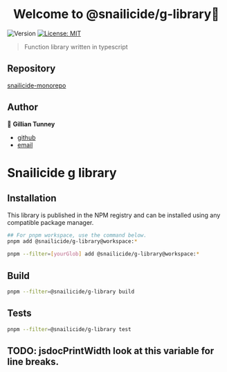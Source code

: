 <h1 align="center">Welcome to @snailicide/g-library👋</h1>
<p>
  <img alt="Version" src="https://img.shields.io/badge/version-0.0.1-blue.svg?cacheSeconds=2592000" />
  <a href="#" target="_blank">
    <img alt="License: MIT" src="https://img.shields.io/badge/License-MIT-yellow.svg" />
  </a>
</p>

> Function library written in typescript

## Repository

[snailicide-monorepo](https://github.com/gbtunney/snailicide-monorepo.git)

## Author

👤 **Gillian Tunney**

-   [github](https://github.com/gbtunney)
-   [email](mailto:gbtunney@mac.com)

# Snailicide g library

## Installation

This library is published in the NPM registry and can be installed using any compatible package manager.

```sh
## For pnpm workspace, use the command below.
pnpm add @snailicide/g-library@workspace:*

pnpm --filter=[yourGlob] add @snailicide/g-library@workspace:*
```

## Build

```sh
pnpm --filter=@snailicide/g-library build
```

## Tests

```sh
pnpm --filter=@snailicide/g-library test
```

## TODO: jsdocPrintWidth look at this variable for line breaks.
